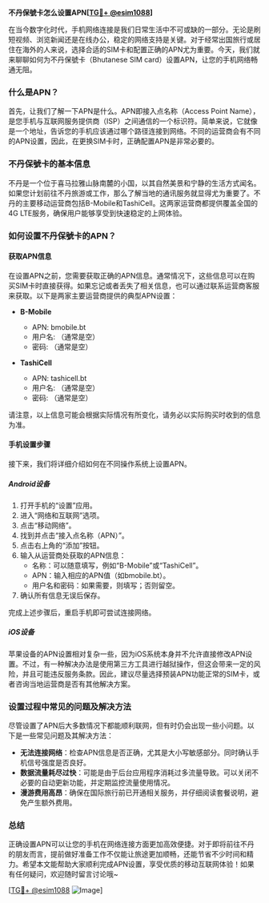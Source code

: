 **不丹保號卡怎么设置APN[[TG💪+ @esim1088](https://t.me/s/esim1088)]**

在当今数字化时代，手机网络连接是我们日常生活中不可或缺的一部分。无论是刷短视频、浏览新闻还是在线办公，稳定的网络支持是关键。对于经常出国旅行或居住在海外的人来说，选择合适的SIM卡和配置正确的APN尤为重要。今天，我们就来聊聊如何为不丹保號卡（Bhutanese SIM card）设置APN，让您的手机网络畅通无阻。

### 什么是APN？

首先，让我们了解一下APN是什么。APN即接入点名称（Access Point Name），是您手机与互联网服务提供商（ISP）之间通信的一个标识符。简单来说，它就像是一个地址，告诉您的手机应该通过哪个路径连接到网络。不同的运营商会有不同的APN设置，因此，在更换SIM卡时，正确配置APN是非常必要的。

### 不丹保號卡的基本信息

不丹是一个位于喜马拉雅山脉南麓的小国，以其自然美景和宁静的生活方式闻名。如果您计划前往不丹旅游或工作，那么了解当地的通讯服务就显得尤为重要了。不丹的主要移动运营商包括B-Mobile和TashiCell。这两家运营商都提供覆盖全国的4G LTE服务，确保用户能够享受到快速稳定的上网体验。

### 如何设置不丹保號卡的APN？

#### 获取APN信息

在设置APN之前，您需要获取正确的APN信息。通常情况下，这些信息可以在购买SIM卡时直接获得。如果忘记或者丢失了相关信息，也可以通过联系运营商客服来获取。以下是两家主要运营商提供的典型APN设置：

- **B-Mobile**
  - APN: bmobile.bt
  - 用户名: （通常是空）
  - 密码: （通常是空）

- **TashiCell**
  - APN: tashicell.bt
  - 用户名: （通常是空）
  - 密码: （通常是空）

请注意，以上信息可能会根据实际情况有所变化，请务必以实际购买时收到的信息为准。

#### 手机设置步骤

接下来，我们将详细介绍如何在不同操作系统上设置APN。

##### Android设备

1. 打开手机的“设置”应用。
2. 进入“网络和互联网”选项。
3. 点击“移动网络”。
4. 找到并点击“接入点名称（APN）”。
5. 点击右上角的“添加”按钮。
6. 输入从运营商处获取的APN信息：
   - 名称：可以随意填写，例如“B-Mobile”或“TashiCell”。
   - APN：输入相应的APN值（如bmobile.bt）。
   - 用户名和密码：如果需要，则填写；否则留空。
7. 确认所有信息无误后保存。

完成上述步骤后，重启手机即可尝试连接网络。

##### iOS设备

苹果设备的APN设置相对复杂一些，因为iOS系统本身并不允许直接修改APN设置。不过，有一种解决办法是使用第三方工具进行越狱操作，但这会带来一定的风险，并且可能违反服务条款。因此，建议尽量选择预装APN功能正常的SIM卡，或者咨询当地运营商是否有其他解决方案。

### 设置过程中常见的问题及解决方法

尽管设置了APN后大多数情况下都能顺利联网，但有时仍会出现一些小问题。以下是一些常见问题及其解决方法：

- **无法连接网络**：检查APN信息是否正确，尤其是大小写敏感部分。同时确认手机信号强度是否良好。
- **数据流量耗尽过快**：可能是由于后台应用程序消耗过多流量导致。可以关闭不必要的自动更新功能，并定期监控流量使用情况。
- **漫游费用高昂**：确保在国际旅行前已开通相关服务，并仔细阅读套餐说明，避免产生额外费用。

### 总结

正确设置APN可以让您的手机在网络连接方面更加高效便捷。对于即将前往不丹的朋友而言，提前做好准备工作不仅能让旅途更加顺畅，还能节省不少时间和精力。希望本文能帮助大家顺利完成APN设置，享受优质的移动互联网体验！如果有任何疑问，欢迎随时留言讨论哦~

[[TG💪+ @esim1088](https://t.me/s/esim1088) ![Image](https://i.postimg.cc/4NQfJmqS/Snipaste-2025-05-13-00-14-12.png)]